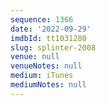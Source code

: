 ```yaml
---
sequence: 1366
date: '2022-09-29'
imdbId: tt1031280
slug: splinter-2008
venue: null
venueNotes: null
medium: iTunes
mediumNotes: null
---
```


